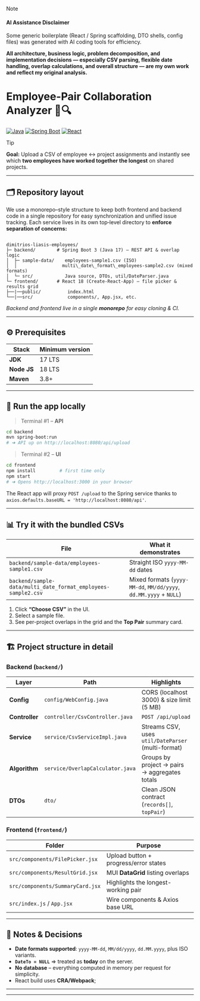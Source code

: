 > [!NOTE]
> #### AI Assistance Disclaimer
> Some generic boilerplate (React / Spring scaffolding, DTO shells, config files) was
> generated with AI coding tools for efficiency. 
>
>**All architecture, business logic,
> problem decomposition, and implementation decisions — especially CSV parsing,
> flexible date handling, overlap calculations, and overall structure — are my own
> work and reflect my original analysis.**




# Employee-Pair Collaboration Analyzer 👥🔍

[![Java](https://img.shields.io/badge/Java-21-blue.svg)](https://openjdk.org/)
[![Spring Boot](https://img.shields.io/badge/Spring%20Boot-3.x-%236DB33F.svg)](https://spring.io/projects/spring-boot)
[![React](https://img.shields.io/badge/React-18-61dafb.svg)](https://react.dev/)

> [!TIP]
> **Goal:** Upload a CSV of employee ↔ project assignments and instantly see  
> which **two employees have worked together the longest** on shared projects.

---

## 🗂 Repository layout

We use a monorepo–style structure to keep both frontend and backend code in a single repository for easy synchronization and unified issue tracking.
Each service lives in its own top‐level directory to **enforce separation of concerns:**

```

dimitrios-liasis-employees/
├─ backend/        # Spring Boot 3 (Java 17) – REST API & overlap logic
│  ├─ sample-data/    employees-sample1.csv (ISO)
│  │                 multi\_date\_format\_employees-sample2.csv (mixed formats)
│  └─ src/            Java source, DTOs, util/DateParser.java
└─ frontend/       # React 18 (Create-React-App) – file picker & results grid
├──|──public/          index.html
└──|──src/             components/, App.jsx, etc.

````

*Backend and frontend live in a single **monorepo** for easy cloning & CI.*

---

## ⚙️ Prerequisites

| Stack | Minimum version |
|-------|-----------------|
| **JDK** | 17 LTS |
| **Node JS** | 18 LTS |
| **Maven** | 3.8+ |

---

## 🚀 Run the app locally

> Terminal #1 – **API**

```bash
cd backend
mvn spring-boot:run
# ➜ API up on http://localhost:8080/api/upload
````

> Terminal #2 – **UI**

```bash
cd frontend
npm install         # first time only
npm start
# ➜ Opens http://localhost:3000 in your browser
```

The React app will proxy `POST /upload` to the Spring service thanks to
`axios.defaults.baseURL = 'http://localhost:8080/api'`.

---

## 📊 Try it with the bundled CSVs

| File                                                          | What it demonstrates                                              |
| ------------------------------------------------------------- | ----------------------------------------------------------------- |
| `backend/sample-data/employees-sample1.csv`                   | Straight ISO `yyyy-MM-dd` dates                                   |
| `backend/sample-data/multi_date_format_employees-sample2.csv` | Mixed formats (`yyyy-MM-dd`, `MM/dd/yyyy`, `dd.MM.yyyy` + `NULL`) |

1. Click **“Choose CSV”** in the UI.
2. Select a sample file.
3. See per-project overlaps in the grid and the **Top Pair** summary card.

---

## 🏗 Project structure in detail

### Backend (`backend/`)

| Layer          | Path                             | Highlights                                         |
| -------------- | -------------------------------- | -------------------------------------------------- |
| **Config**     | `config/WebConfig.java`          | CORS (localhost 3000) & size limit (5 MB)          |
| **Controller** | `controller/CsvController.java`  | `POST /api/upload`                                 |
| **Service**    | `service/CsvServiceImpl.java`    | Streams CSV, uses `util/DateParser` (multi-format) |
| **Algorithm**  | `service/OverlapCalculator.java` | Groups by project → pairs → aggregates totals      |
| **DTOs**       | `dto/`                           | Clean JSON contract (`records[]`, `topPair`)       |

### Frontend (`frontend/`)

| Folder                           | Purpose                               |
| -------------------------------- | ------------------------------------- |
| `src/components/FilePicker.jsx`  | Upload button + progress/error states |
| `src/components/ResultGrid.jsx`  | MUI **DataGrid** listing overlaps     |
| `src/components/SummaryCard.jsx` | Highlights the longest-working pair   |
| `src/index.js` / `App.jsx`       | Wire components & Axios base URL      |


---

## 📌 Notes & Decisions

* **Date formats supported**: `yyyy-MM-dd`, `MM/dd/yyyy`, `dd.MM.yyyy`, plus ISO variants.
* **`DateTo = NULL`** ⇒ treated as **today** on the server.
* **No database** – everything computed in memory per request for simplicity.
* React build uses **CRA/Webpack**; 


---

---

